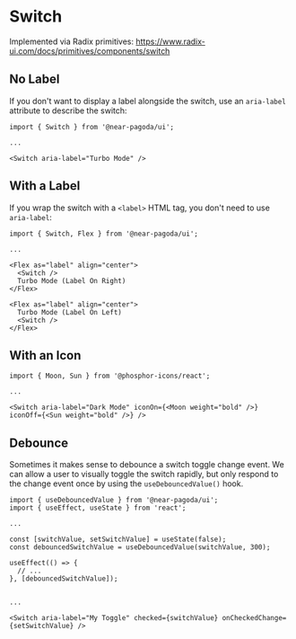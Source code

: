 # Switch

Implemented via Radix primitives: https://www.radix-ui.com/docs/primitives/components/switch

## No Label

If you don't want to display a label alongside the switch, use an `aria-label` attribute to describe the switch:

```tsx
import { Switch } from '@near-pagoda/ui';

...

<Switch aria-label="Turbo Mode" />
```

## With a Label

If you wrap the switch with a `<label>` HTML tag, you don't need to use `aria-label`:

```tsx
import { Switch, Flex } from '@near-pagoda/ui';

...

<Flex as="label" align="center">
  <Switch />
  Turbo Mode (Label On Right)
</Flex>

<Flex as="label" align="center">
  Turbo Mode (Label On Left)
  <Switch />
</Flex>
```

## With an Icon

```tsx
import { Moon, Sun } from '@phosphor-icons/react';

...

<Switch aria-label="Dark Mode" iconOn={<Moon weight="bold" />} iconOff={<Sun weight="bold" />} />
```

## Debounce

Sometimes it makes sense to debounce a switch toggle change event. We can allow a user to visually toggle the switch rapidly, but only respond to the change event once by using the `useDebouncedValue()` hook.

```tsx
import { useDebouncedValue } from '@near-pagoda/ui';
import { useEffect, useState } from 'react';

...

const [switchValue, setSwitchValue] = useState(false);
const debouncedSwitchValue = useDebouncedValue(switchValue, 300);

useEffect(() => {
  // ...
}, [debouncedSwitchValue]);


...

<Switch aria-label="My Toggle" checked={switchValue} onCheckedChange={setSwitchValue} />
```
